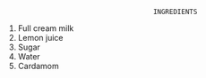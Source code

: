                                          INGREDIENTS

1. Full cream milk
2. Lemon juice
3. Sugar
4. Water
5. Cardamom